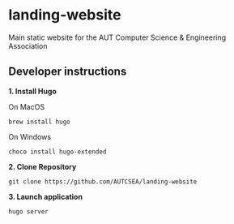 # landing-website

Main static website for the AUT Computer Science &amp; Engineering Association

## Developer instructions

**1. Install Hugo**

On MacOS

    brew install hugo

On Windows

    choco install hugo-extended

**2. Clone Repository**

    git clone https://github.com/AUTCSEA/landing-website

**3. Launch application**

    hugo server

